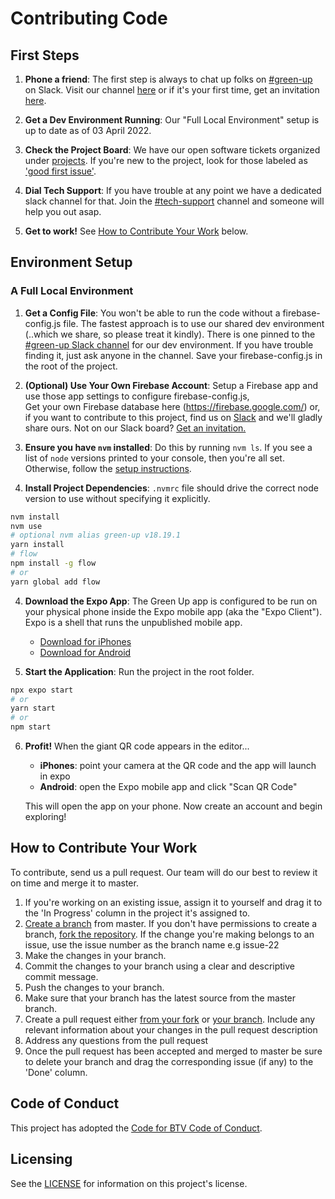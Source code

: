 # Contributing Code


## First Steps

1) **Phone a friend**: The first step is always to chat up folks on [#green-up][3] on Slack. Visit our channel [here][4] or if it's your first time, get an invitation [here][5].

2) **Get a Dev Environment Running**: Our "Full Local Environment" setup is up to date as of 03 April 2022. 

3) **Check the Project Board**: We have our open software tickets organized under [projects](https://github.com/codeforbtv/green-up-app/projects). If you're new to the project, look for those labeled as ['good first issue'](https://github.com/codeforbtv/green-up-app/labels/good%20first%20issue).

4) **Dial Tech Support**: If you have trouble at any point we have a dedicated slack channel for that.  Join the [#tech-support](https://codeforbtv.slack.com/messages/tech-support/) channel and someone will help you out asap.

5) **Get to work!** See [How to Contribute Your Work](#How-to-Contribute-Your-Work) below.

## Environment Setup

### A Full Local Environment

1) **Get a Config File**: You won't be able to run the code without a firebase-config.js file. The fastest approach is to use our shared dev environment (..which we share, so please treat it kindly). There is one pinned to the [#green-up Slack channel][3] for our dev environment. If you have trouble finding it, just ask anyone in the channel. Save your firebase-config.js in the root of the project.

1) **(Optional) Use Your Own Firebase Account**: Setup a Firebase app and use those app settings to configure firebase-config.js,    
Get your own Firebase database here (https://firebase.google.com/) or, if you want to contribute to this project, find us on [Slack][4] and we'll gladly share ours. Not on our Slack board?  [Get an invitation.][5]

2) **Ensure you have `nvm` installed**: Do this by running `nvm ls`. If you see a list of `node` versions printed to your console, then you're all set. Otherwise, follow the [setup instructions](https://github.com/nvm-sh/nvm#installing-and-updating).

3) **Install Project Dependencies**:
`.nvmrc` file should drive the correct node version to use without specifying it explicitly.

```bash
nvm install
nvm use
# optional nvm alias green-up v18.19.1
yarn install
# flow
npm install -g flow
# or
yarn global add flow
```

4) **Download the Expo App**: The Green Up app is configured to be run on your physical phone inside the Expo mobile app (aka the "Expo Client"). Expo is a shell that runs the unpublished mobile app.
    * [Download for iPhones][1]
    * [Download for Android][2]

5) **Start the Application**: Run the project in the root folder.

```bash
npx expo start
# or
yarn start
# or
npm start
```

6) **Profit!** When the giant QR code appears in the editor...
    * **iPhones**: point your camera at the QR code and the app will launch in expo
    * **Android**: open the Expo mobile app and click "Scan QR Code"

    This will open the app on your phone. Now create an account and begin exploring!

## How to Contribute Your Work

To contribute, send us a pull request. Our team will do our best to review it on time and merge it to master.

1. If you're working on an existing issue, assign it to yourself and drag it to the 'In Progress' column in the project it's assigned to.
1. [Create a branch](https://help.github.com/articles/creating-and-deleting-branches-within-your-repository/) from master. If you don't have permissions to create a branch, [fork the repository](https://help.github.com/articles/fork-a-repo/). If the change you're making belongs to an issue, use the issue number as the branch name e.g issue-22
1. Make the changes in your branch.
1. Commit the changes to your branch using a clear and descriptive commit message.
1. Push the changes to your branch.
1. Make sure that your branch has the latest source from the master branch.
1. Create a pull request either [from your fork](https://help.github.com/articles/creating-a-pull-request-from-a-fork/) or [your branch](https://help.github.com/articles/creating-a-pull-request/). Include any relevant information about your changes in the pull request description
1. Address any questions from the pull request
1. Once the pull request has been accepted and merged to master be sure to delete your branch and drag the corresponding issue (if any) to the 'Done' column.

## Code of Conduct

This project has adopted the [Code for BTV Code of Conduct](http://codeforbtv.org/code-conduct).

## Licensing

See the [LICENSE](./LICENSE.md) for information on this project's license.

[1]: https://apps.apple.com/us/app/expo-client/id982107779
[2]: https://play.google.com/store/apps/details?id=host.exp.exponent&referrer=www
[3]: https://codeforbtv.slack.com/messages/green-up/
[4]: https://codeforbtv.slack.com/
[5]: https://cfbtv-slackin.herokuapp.com/
